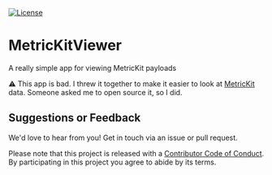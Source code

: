 [![License][license badge]][license]

# MetricKitViewer
A really simple app for viewing MetricKit payloads

⚠️ This app is bad. I threw it together to make it easier to look at [MetricKit][metrickit] data. Someone asked me to open source it, so I did.

## Suggestions or Feedback

We'd love to hear from you! Get in touch via an issue or pull request.

Please note that this project is released with a [Contributor Code of Conduct](CODE_OF_CONDUCT.md). By participating in this project you agree to abide by its terms.

[license]: https://opensource.org/licenses/BSD-3-Clause
[license badge]: https://img.shields.io/github/license/ChimeHQ/MetricKitViewer
[metrickit]: https://developer.apple.com/documentation/metrickit
